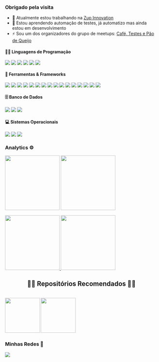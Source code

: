 
### Obrigado pela visita

- 🔭 Atualmente estou trabalhando na [Zup Innovation](https://github.com/ZupIT)
- 🌱 Estou aprendendo automação de testes, já automatizo mas ainda estou em desenvolvimento
- ⚡ Sou um dos organizadores do grupo de meetups: [Café, Testes e Pão de Queijo](https://www.youtube.com/channel/UCA69OSDFLlc5Sfs8yOOydOA)

#### 👨‍💻 Linguagens de Programação 

<p>
    <img src=https://img.shields.io/badge/-Java%20-%23525252.svg?style=flat&logo=Java&logoColor=white&>
    <img src=https://img.shields.io/badge/-JavaScript%20-%23525252.svg?style=flat&logo=JavaScript&logoColor=yellow&>
    <img src=https://img.shields.io/badge/-TypeScript%20-%23525252.svg?style=flat&logo=TypeScript&logoColor=blue&>
    <img src=https://img.shields.io/badge/-Ruby%20-%23525252.svg?style=flat&logo=Ruby&logoColor=red&>
    <img src=https://img.shields.io/badge/-Nodejs%20-%23525252.svg?style=flat&logo=node.js&>
    <img src=https://img.shields.io/badge/SQL%20-%23525252.svg?style=flat&logo=amazon-dynamodb&>
</p>


#### 🧰 Ferramentas & Frameworks

<p>
    <img src=https://img.shields.io/badge/-RSpec%20-%23525252.svg?style=flat&logo=ruby&logoColor=red&>
    <img src=https://img.shields.io/badge/-JUnit%20-%23525252.svg?style=flat&logo=cachet&>
    <img src=https://img.shields.io/badge/-Electron%20-%23525252.svg?style=flat&logo=Electron&>
    <img src=https://img.shields.io/badge/-Maven%20-%23525252.svg?style=flat&logo=apache-maven&logoColor=ffb9b4&>
    <img src=https://img.shields.io/badge/-Cucumber%20-%23525252.svg?style=flat&logo=cucumber&>
    <img src=https://img.shields.io/badge/-Selenium%20-%23525252.svg?style=flat&logo=selenium&>
    <img src=https://img.shields.io/badge/-Git%20-%23525252.svg?style=flat&logo=git&>
    <img src=https://img.shields.io/badge/-Gitlab%20-%23525252.svg?style=flat&logo=Gitlab&>
    <img src=https://img.shields.io/badge/-GitHub%20-%23525252.svg?style=flat&logo=github&>
    <img src=https://img.shields.io/badge/-Visual%20Studio%20Code%20-%23525252.svg?style=flat&logo=visual-studio-code&logoColor=007ACC&>
    <img src=https://img.shields.io/badge/-IntelliJ%20-%23525252.svg?style=flat&logo=jetbrains&>
    <img src=https://img.shields.io/badge/-Postman%20-%23525252.svg?style=flat&logo=postman&>
    <img src=https://img.shields.io/badge/-Insomnia-05122A?style=flat&logo=insomnia&logoColor=purple&>
    <img src=https://img.shields.io/badge/-Cypress%20-%23525252.svg?style=flat&logo=cypress&>
    <img src=https://img.shields.io/badge/-AndroidStudio%20-%23525252.svg?style=flat&logo=android-studio&>
    <img src=https://img.shields.io/badge/-Appium%20-%23525252.svg?style=flat&logo=selenium&logoColor=purple&>
</p>


#### 🗄️ Banco de Dados

<p>
  <img src=https://img.shields.io/badge/-MySQL%20-%23525252.svg?style=flat&logo=mysql&logoColor=white&>
  <img src=https://img.shields.io/badge/-PostgreSQL%20-%23525252.svg?style=flat&logo=postgresql&>
  <img src=https://img.shields.io/badge/MongoDB%20-%23525252.svg?style=flat&logo=MongoDB&>
</p>

#### 💻 Sistemas Operacionais

<p>
  <img src=https://img.shields.io/badge/-Linux%20-%23525252.svg?style=flat&logo=linux&logoColor=white&>
  <img src=https://img.shields.io/badge/-MacOS%20-%23525252.svg?style=flat&logo=apple&>
  <img src=https://img.shields.io/badge/-Windows%20-%23525252.svg?style=flat&logo=Windows&>
</p>


### Analytics ⚙️
  
<p align="left">
  <img height="180em" src="https://github-readme-streak-stats.herokuapp.com/?user=Misaelreis" />
  <img height="180em" src="https://user-images.githubusercontent.com/22433243/121538215-faa36d80-c9da-11eb-9dce-0def2d07ff62.gif" />
</p>  
  
<p align="left">
<a href="https://github.com/Misaelreis">
  <img height="180em" src="https://github-readme-stats.vercel.app/api/?username=Misaelreis&count_private=true&show_icons=true"/>
  <img height="180em" src="https://github-readme-stats.vercel.app/api/top-langs/?username=Misaelreis&layout=compact&langs_count=8&hide=HCL"/>
</a>
</p>


<h2 align="center">👨‍💻 Repositórios Recomendados 👨‍💻</h2>
<br>
<div width="100%" align="center">
  <a align="left" href="https://github.com/Misaelreis/test-e2e-serverest" title="Automação e2e Cypress"><img align="left" height="115" src="https://github-readme-stats.vercel.app/api/pin/?username=Misaelreis&repo=test-e2e-serverest&theme=react&border_color=61dafb&border_radius=10"></a>
</div>
<div width="100%" align="center">
  <a align="left" href="https://github.com/Misaelreis/test-api-serverest" title="Automação Api Java"><img align="left" height="115" src="https://github-readme-stats.vercel.app/api/pin/?username=Misaelreis&repo=test-api-serverest&theme=react&border_color=61dafb&border_radius=10"></a>
</div>
<br/>
<br></br><br></br><br></br>

### Minhas Redes 🤝
<a href="https://www.linkedin.com/in/misael-reis/?locale=en_US"><img src="https://img.shields.io/badge/-LinkedIn-0077B5?style=flat&logo=Linkedin&logoColor=white"/></a>


